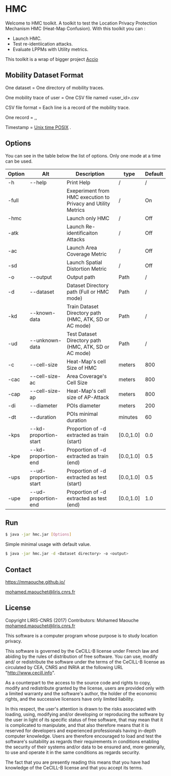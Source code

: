# HMC

Welcome to HMC toolkit. 
A toolkit to test the Location Privacy Protection Mechanism HMC (Heat-Map Confusion).
With this toolkit you can :
 - Launch HMC.
 - Test re-identiication attacks.
 - Evaluate LPPMs with Utility metrics.

This toolkit is a wrap of bigger project [Accio](https://privamov.github.io/accio/)


## Mobility Dataset Format 
One dataset = One directory of mobility traces.

One mobility trace of user =  One CSV file named <user_id>.csv

CSV file format =  Each line is a record of the mobility trace. 

One record =  <lattitude>,<longitude>,<timestamp>

Timestamp = [Unix time POSIX](https://linux.die.net/man/2/time)   .


## Options 
You can see in the table below the list of options.
Only one mode at a time can be used.

| Option 	| Alt                   	| Description                                                    	| type      	| Default 	|
|--------	|-----------------------	|----------------------------------------------------------------	|-----------	|---------	|
| -h     	| --help                	| Print Help                                                     	| /         	| /       	|
| -full  	|                       	| Exeperiment from HMC execution  to Privacy and Utility Metrics 	| /         	| On      	|
| -hmc   	|                       	| Launch only HMC                                                	| /         	| Off     	|
| -atk   	|                       	| Launch Re-identificaiton Attacks                               	| /         	| Off     	|
| -ac    	|                       	| Launch Area Coverage Metric                                    	| /         	| Off     	|
| -sd    	|                       	| Launch Spatial Distortion Metric                               	| /         	| Off     	|
| -o     	| --output              	| Output path                                                    	| Path      	| /       	|
| -d     	| --dataset             	| Dataset Directory path (Full or HMC mode)                      	| Path      	| /       	|
| -kd    	| --known-data          	| Train Dataset Directory path (HMC, ATK, SD or AC mode)         	| Path      	| /       	|
| -ud    	| --unknown-data        	| Test Dataset Directory path (HMC, ATK, SD or AC mode)          	| Path      	| /       	|
| -c     	| --cell-size           	| Heat-Map's cell Size of HMC                                    	| meters    	| 800     	|
| -cac   	| --cell-size-ac        	| Area Coverage's Cell Size                                      	| meters    	| 800     	|
| -cap   	| --cell-size-ap        	| Heat-Map's cell size of AP-Attack                              	| meters    	| 800     	|
| -di    	| --diameter            	| POIs diameter                                                  	| meters    	| 200     	|
| -dt    	| --duration            	| POIs minimal duration                                          	| minutes   	| 60      	|
| -kps   	| --kd-proportion-start 	| Proportion of -d extracted as train (start)                    	| [0.0,1.0] 	| 0.0     	|
| -kpe   	| --kd-proportion-end   	| Proportion of -d extracted as train (end)                      	| [0.0,1.0] 	| 0.5     	|
| -ups   	| --ud-proportion-start 	| Proportion of -d extracted as test (start)                     	| [0.0,1.0] 	| 0.5     	|
| -upe   	| --ud-proportion-end   	| Proportion of -d extracted as test (end)                       	| [0.0,1.0] 	| 1.0     	|


## Run 
```sh
$ java -jar hmc.jar [Options]
```
Simple minimal usage with default value.
```sh
$ java -jar hmc.jar -d <Dataset directory> -o <output>
```
## Contact
https://mmaouche.github.io/

 <mohamed.maouchet@liris.cnrs.fr>
 
License
----

 Copyright LIRIS-CNRS (2017)
 Contributors: Mohamed Maouche  <mohamed.maouchet@liris.cnrs.fr>

This software is a computer program whose purpose is to study location privacy.

This software is governed by the CeCILL-B license under French law and
  abiding by the rules of distribution of free software. You can use,
  modify and/ or redistribute the software under the terms of the CeCILL-B
  license as circulated by CEA, CNRS and INRIA at the following URL
  "http://www.cecill.info".
 
  As a counterpart to the access to the source code and rights to copy,
  modify and redistribute granted by the license, users are provided only
  with a limited warranty and the software's author, the holder of the
  economic rights, and the successive licensors have only limited liability.
 
  In this respect, the user's attention is drawn to the risks associated
  with loading, using, modifying and/or developing or reproducing the
  software by the user in light of its specific status of free software,
  that may mean that it is complicated to manipulate, and that also
  therefore means that it is reserved for developers and experienced
  professionals having in-depth computer knowledge. Users are therefore
  encouraged to load and test the software's suitability as regards their
  requirements in conditions enabling the security of their systems and/or
  data to be ensured and, more generally, to use and operate it in the
 same conditions as regards security.
 
  The fact that you are presently reading this means that you have had
  knowledge of the CeCILL-B license and that you accept its terms.
 



